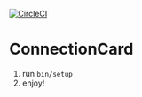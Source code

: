 [![CircleCI](https://circleci.com/gh/jmabry111/syndeo.svg?style=svg)](https://circleci.com/gh/jmabry111/syndeo)

# ConnectionCard

1. run `bin/setup`
2. enjoy!

